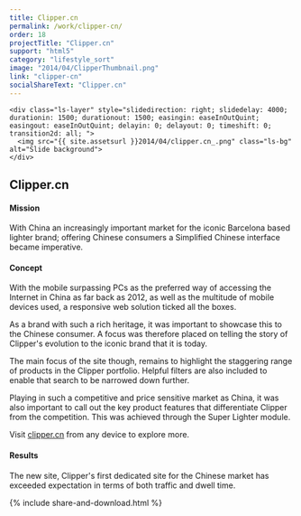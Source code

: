 ```yaml
---
title: Clipper.cn
permalink: /work/clipper-cn/
order: 18
projectTitle: "Clipper.cn"
support: "html5"
category: "lifestyle_sort"
image: "2014/04/ClipperThumbnail.png"
link: "clipper-cn"
socialShareText: "Clipper.cn"
---
```

<div class="avia-layerslider">
  <div id="layerslider_1" class="ls-wp-container">

    <div class="ls-layer" style="slidedirection: right; slidedelay: 4000; durationin: 1500; durationout: 1500; easingin: easeInOutQuint; easingout: easeInOutQuint; delayin: 0; delayout: 0; timeshift: 0; transition2d: all; ">
      <img src="{{ site.assetsurl }}2014/04/clipper.cn_.png" class="ls-bg" alt="Slide background">
    </div>
  </div>
</div>

<div class="wrapper content project-detail" markdown="1">
  <h2 class="content-h2 with-bottom-line">Clipper.cn</h2>

#### Mission

With China an increasingly important market for the iconic Barcelona based lighter brand; offering Chinese consumers a Simplified Chinese interface became imperative.

#### Concept

With the mobile surpassing PCs as the preferred way of accessing the Internet in China as far back as 2012, as well as the multitude of mobile devices used, a responsive web solution ticked all the boxes.

As a brand with such a rich heritage, it was important to showcase this to the Chinese consumer. A focus was therefore placed on telling the story of Clipper's evolution to the iconic brand that it is today.

The main focus of the site though, remains to highlight the staggering range of products in the Clipper portfolio. Helpful filters are also included to enable that search to be narrowed down further.

Playing in such a competitive and price sensitive market as China, it was also important to call out the key product features that differentiate Clipper from the competition. This was achieved through the Super Lighter module.

Visit [clipper.cn](http://www.clipper.cn) from any device to explore more.

#### Results

The new site, Clipper's first dedicated site for the Chinese market has exceeded expectation in terms of both traffic and dwell time.

</div>

{% include share-and-download.html %}

<script>
$(document).ready(function() {
  if (typeof $.fn.layerSlider == "undefined") {
    lsShowNotice('layerslider_1','jquery');
  }
  else if (typeof $.transit == "undefined" || typeof $.transit.modifiedForLayerSlider == "undefined") {
    lsShowNotice('layerslider_1', 'transit');
  }
  else
  {
    $("#layerslider_1").layerSlider({
      width : '1280px',
      height : '578px',
      responsive : true,
      responsiveUnder : 0,
      sublayerContainer : 0,
      autoStart : true,
      pauseOnHover : true,
      firstLayer : 1,
      animateFirstLayer : true,
      randomSlideshow : false,
      twoWaySlideshow : true,
      loops : 0,
      forceLoopNum : true,
      autoPlayVideos : true,
      autoPauseSlideshow : 'auto',
      youtubePreview : 'maxresdefault.jpg',
      keybNav : true,
      touchNav : true,
      skin : '.DS_Store',
      skinsPath : '../../css/LayerSlider/skins/',
      globalBGColor : 'transparent',
      navPrevNext : true,
      navStartStop : true,
      navButtons : true,
      hoverPrevNext : true,
      hoverBottomNav : false,
      showBarTimer : false,
      showCircleTimer : true,
      thumbnailNavigation : 'hover',
      tnWidth : 100,
      tnHeight : 60,
      tnContainerWidth : '60%',
      tnActiveOpacity : 35,
      tnInactiveOpacity : 100,
      imgPreload : true,
      yourLogo : false,
      yourLogoStyle : 'left: 10px; top: 10px;',
      yourLogoLink : false,
      yourLogoTarget : '_self',
      cbInit : function(element) { },
      cbStart : function(data) { },
      cbStop : function(data) { },
      cbPause : function(data) { },
      cbAnimStart : function(data) { },
      cbAnimStop : function(data) { },
      cbPrev : function(data) { },
      cbNext : function(data) { }
    });
  }
});
</script>
